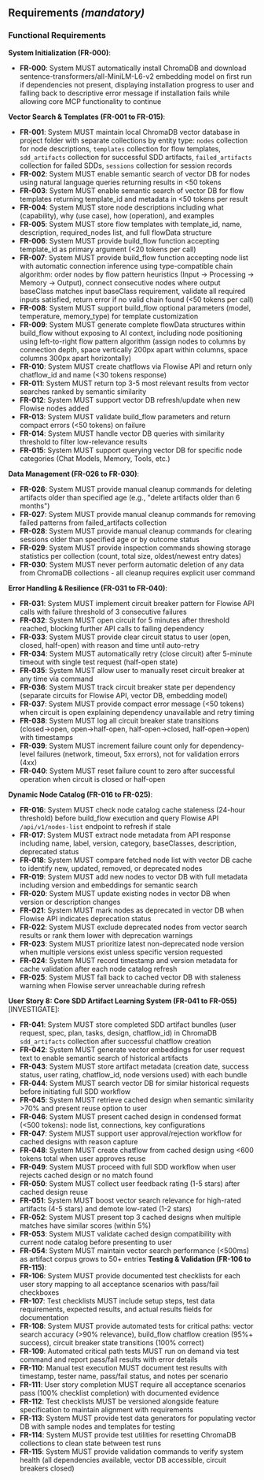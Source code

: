 ## Requirements *(mandatory)*

### Functional Requirements

**System Initialization (FR-000)**:
- **FR-000**: System MUST automatically install ChromaDB and download sentence-transformers/all-MiniLM-L6-v2 embedding model on first run if dependencies not present, displaying installation progress to user and falling back to descriptive error message if installation fails while allowing core MCP functionality to continue

**Vector Search & Templates (FR-001 to FR-015)**:
- **FR-001**: System MUST maintain local ChromaDB vector database in project folder with separate collections by entity type: `nodes` collection for node descriptions, `templates` collection for flow templates, `sdd_artifacts` collection for successful SDD artifacts, `failed_artifacts` collection for failed SDDs, `sessions` collection for session records
- **FR-002**: System MUST enable semantic search of vector DB for nodes using natural language queries returning results in <50 tokens
- **FR-003**: System MUST enable semantic search of vector DB for flow templates returning template_id and metadata in <50 tokens per result
- **FR-004**: System MUST store node descriptions including what (capability), why (use case), how (operation), and examples
- **FR-005**: System MUST store flow templates with template_id, name, description, required_nodes list, and full flowData structure
- **FR-006**: System MUST provide build_flow function accepting template_id as primary argument (<20 tokens per call)
- **FR-007**: System MUST provide build_flow function accepting node list with automatic connection inference using type-compatible chain algorithm: order nodes by flow pattern heuristics (Input → Processing → Memory → Output), connect consecutive nodes where output baseClass matches input baseClass requirement, validate all required inputs satisfied, return error if no valid chain found (<50 tokens per call)
- **FR-008**: System MUST support build_flow optional parameters (model, temperature, memory_type) for template customization
- **FR-009**: System MUST generate complete flowData structures within build_flow without exposing to AI context, including node positioning using left-to-right flow pattern algorithm (assign nodes to columns by connection depth, space vertically 200px apart within columns, space columns 300px apart horizontally)
- **FR-010**: System MUST create chatflows via Flowise API and return only chatflow_id and name (<30 tokens response)
- **FR-011**: System MUST return top 3-5 most relevant results from vector searches ranked by semantic similarity
- **FR-012**: System MUST support vector DB refresh/update when new Flowise nodes added
- **FR-013**: System MUST validate build_flow parameters and return compact errors (<50 tokens) on failure
- **FR-014**: System MUST handle vector DB queries with similarity threshold to filter low-relevance results
- **FR-015**: System MUST support querying vector DB for specific node categories (Chat Models, Memory, Tools, etc.)

**Data Management (FR-026 to FR-030)**:
- **FR-026**: System MUST provide manual cleanup commands for deleting artifacts older than specified age (e.g., "delete artifacts older than 6 months")
- **FR-027**: System MUST provide manual cleanup commands for removing failed patterns from failed_artifacts collection
- **FR-028**: System MUST provide manual cleanup commands for clearing sessions older than specified age or by outcome status
- **FR-029**: System MUST provide inspection commands showing storage statistics per collection (count, total size, oldest/newest entry dates)
- **FR-030**: System MUST never perform automatic deletion of any data from ChromaDB collections - all cleanup requires explicit user command

**Error Handling & Resilience (FR-031 to FR-040)**:
- **FR-031**: System MUST implement circuit breaker pattern for Flowise API calls with failure threshold of 3 consecutive failures
- **FR-032**: System MUST open circuit for 5 minutes after threshold reached, blocking further API calls to failing dependency
- **FR-033**: System MUST provide clear circuit status to user (open, closed, half-open) with reason and time until auto-retry
- **FR-034**: System MUST automatically retry (close circuit) after 5-minute timeout with single test request (half-open state)
- **FR-035**: System MUST allow user to manually reset circuit breaker at any time via command
- **FR-036**: System MUST track circuit breaker state per dependency (separate circuits for Flowise API, vector DB, embedding model)
- **FR-037**: System MUST provide compact error message (<50 tokens) when circuit is open explaining dependency unavailable and retry timing
- **FR-038**: System MUST log all circuit breaker state transitions (closed→open, open→half-open, half-open→closed, half-open→open) with timestamps
- **FR-039**: System MUST increment failure count only for dependency-level failures (network, timeout, 5xx errors), not for validation errors (4xx)
- **FR-040**: System MUST reset failure count to zero after successful operation when circuit is closed or half-open

**Dynamic Node Catalog (FR-016 to FR-025)**:
- **FR-016**: System MUST check node catalog cache staleness (24-hour threshold) before build_flow execution and query Flowise API `/api/v1/nodes-list` endpoint to refresh if stale
- **FR-017**: System MUST extract node metadata from API response including name, label, version, category, baseClasses, description, deprecated status
- **FR-018**: System MUST compare fetched node list with vector DB cache to identify new, updated, removed, or deprecated nodes
- **FR-019**: System MUST add new nodes to vector DB with full metadata including version and embeddings for semantic search
- **FR-020**: System MUST update existing nodes in vector DB when version or description changes
- **FR-021**: System MUST mark nodes as deprecated in vector DB when Flowise API indicates deprecation status
- **FR-022**: System MUST exclude deprecated nodes from vector search results or rank them lower with deprecation warnings
- **FR-023**: System MUST prioritize latest non-deprecated node version when multiple versions exist unless specific version requested
- **FR-024**: System MUST record timestamp and version metadata for cache validation after each node catalog refresh
- **FR-025**: System MUST fall back to cached vector DB with staleness warning when Flowise server unreachable during refresh

**User Story 8: Core SDD Artifact Learning System (FR-041 to FR-055)** [INVESTIGATE]:
- **FR-041**: System MUST store completed SDD artifact bundles (user request, spec, plan, tasks, design, chatflow_id) in ChromaDB `sdd_artifacts` collection after successful chatflow creation
- **FR-042**: System MUST generate vector embeddings for user request text to enable semantic search of historical artifacts
- **FR-043**: System MUST store artifact metadata (creation date, success status, user rating, chatflow_id, node versions used) with each bundle
- **FR-044**: System MUST search vector DB for similar historical requests before initiating full SDD workflow
- **FR-045**: System MUST retrieve cached design when semantic similarity >70% and present reuse option to user
- **FR-046**: System MUST present cached design in condensed format (<500 tokens): node list, connections, key configurations
- **FR-047**: System MUST support user approval/rejection workflow for cached designs with reason capture
- **FR-048**: System MUST create chatflow from cached design using <600 tokens total when user approves reuse
- **FR-049**: System MUST proceed with full SDD workflow when user rejects cached design or no match found
- **FR-050**: System MUST collect user feedback rating (1-5 stars) after cached design reuse
- **FR-051**: System MUST boost vector search relevance for high-rated artifacts (4-5 stars) and demote low-rated (1-2 stars)
- **FR-052**: System MUST present top 3 cached designs when multiple matches have similar scores (within 5%)
- **FR-053**: System MUST validate cached design compatibility with current node catalog before presenting to user
- **FR-054**: System MUST maintain vector search performance (<500ms) as artifact corpus grows to 50+ entries
**Testing & Validation (FR-106 to FR-115)**:
- **FR-106**: System MUST provide documented test checklists for each user story mapping to all acceptance scenarios with pass/fail checkboxes
- **FR-107**: Test checklists MUST include setup steps, test data requirements, expected results, and actual results fields for documentation
- **FR-108**: System MUST provide automated tests for critical paths: vector search accuracy (>90% relevance), build_flow chatflow creation (95%+ success), circuit breaker state transitions (100% correct)
- **FR-109**: Automated critical path tests MUST run on demand via test command and report pass/fail results with error details
- **FR-110**: Manual test execution MUST document test results with timestamp, tester name, pass/fail status, and notes per scenario
- **FR-111**: User story completion MUST require all acceptance scenarios pass (100% checklist completion) with documented evidence
- **FR-112**: Test checklists MUST be versioned alongside feature specification to maintain alignment with requirements
- **FR-113**: System MUST provide test data generators for populating vector DB with sample nodes and templates for testing
- **FR-114**: System MUST provide test utilities for resetting ChromaDB collections to clean state between test runs
- **FR-115**: System MUST provide validation commands to verify system health (all dependencies available, vector DB accessible, circuit breakers closed)


